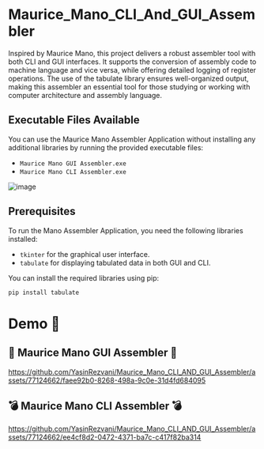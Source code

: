 # Maurice_Mano_CLI_And_GUI_Assembler
Inspired by Maurice Mano, this project delivers a robust assembler tool with both CLI and GUI interfaces. It supports the conversion of assembly code to machine language and vice versa, while offering detailed logging of register operations. The use of the tabulate library ensures well-organized output, making this assembler an essential tool for those studying or working with computer architecture and assembly language.

## Executable Files Available
You can use the Maurice Mano Assembler Application without installing any additional libraries by running the provided executable files:
- `Maurice Mano GUI Assembler.exe`
- `Maurice Mano CLI Assembler.exe`
  
![image](https://github.com/YasinRezvani/Maurice_Mano_CLI_AND_GUI_Assembler/assets/77124662/90bfa3f8-1c58-4ac5-a7c6-dd71968f8abd)

## Prerequisites

To run the Mano Assembler Application, you need the following libraries installed:

- `tkinter` for the graphical user interface.
- `tabulate` for displaying tabulated data in both GUI and CLI.

You can install the required libraries using pip:

```
pip install tabulate 
```
# Demo :tada:

## :gift: Maurice Mano GUI Assembler :gift:
https://github.com/YasinRezvani/Maurice_Mano_CLI_AND_GUI_Assembler/assets/77124662/faee92b0-8268-498a-9c0e-31d4fd684095

## :bomb: Maurice Mano CLI Assembler :bomb:
https://github.com/YasinRezvani/Maurice_Mano_CLI_AND_GUI_Assembler/assets/77124662/ee4cf8d2-0472-4371-ba7c-c417f82ba314






